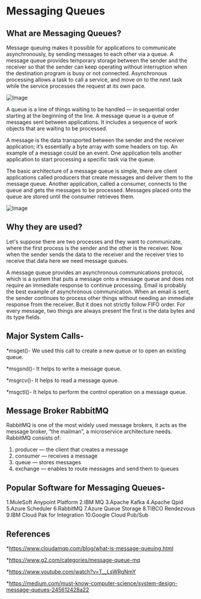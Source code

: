 # **Messaging Queues**

## **What are Messaging Queues?**
Message queuing makes it possible for applications to communicate asynchronously, by sending messages to each other via a queue. A message queue provides temporary storage between the sender and the receiver so that the sender can keep operating without interruption when the destination program is busy or not connected. Asynchronous processing allows a task to call a service, and move on to the next task while the service processes the request at its own pace.

![Image](https://www.cloudamqp.com/img/blog/thumb-mq.jpg)

A queue is a line of things waiting to be handled — in sequential order starting at the beginning of the line. A message queue is a queue of messages sent between applications. It includes a sequence of work objects that are waiting to be processed.

A message is the data transported between the sender and the receiver application; it’s essentially a byte array with some headers on top. An example of a message could be an event. One application tells another application to start processing a specific task via the queue.

The basic architecture of a message queue is simple, there are client applications called producers that create messages and deliver them to the message queue. Another application, called a consumer, connects to the queue and gets the messages to be processed. Messages placed onto the queue are stored until the consumer retrieves them.

![Image](https://miro.medium.com/max/1230/0*kworctnDN9P4jzZf.png)

## **Why they are used?**

Let's suppose there are two processes and they want to communicate, where the first process is the sender and the other is the receiver. Now when the sender sends the data to the receiver and the receiver tries to receive that data here we need message queues. 

A message queue provides an asynchronous communications protocol, which is a system that puts a message onto a message queue and does not require an immediate response to continue processing. Email is probably the best example of asynchronous communication. When an email is sent, the sender continues to process other things without needing an immediate response from the receiver. But it does not strictly follow FIFO order. For every message, two things are always present the first is the data bytes and its type fields.

## **Major System Calls-**

*msget()- 
We used this call to create a new queue or to open an existing queue.

*msgsnd()-
It helps to write a message queue.

*msgrcv()-
It helps to read a message queue.

*msgctl()-
It helps to perform the control operation on a message queue.

## **Message Broker RabbitMQ**

RabbitMQ is one of the most widely used message brokers, it acts as the message broker, “the mailman”, a microservice architecture needs.
RabbitMQ consists of:
1. producer — the client that creates a message
2. consumer — receives a message
3. queue — stores messages
3. exchange — enables to route messages and send them to queues


## **Popular Software for Messaging Queues-**

1.MuleSoft Anypoint Platform 
2.IBM MQ 
3.Apache Kafka
4.Apache Qpid 
5.Azure Scheduler
6.RabbitMQ
7.Azure Queue Storage
8.TIBCO Rendezvous
9.IBM Cloud Pak for Integration
10.Google Cloud Pub/Sub

## **References**

*https://www.cloudamqp.com/blog/what-is-message-queuing.html

*https://www.g2.com/categories/message-queue-mq

*https://www.youtube.com/watch?v=T__LsWRgNmY

*https://medium.com/must-know-computer-science/system-design-message-queues-245612428a22


